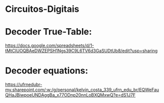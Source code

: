 # Circuitos-Digitais
# Decoder True-Table: 
https://docs.google.com/spreadsheets/d/1-tMtCIUOQBAeDWZEPSH1Ngs39C9L6TV6d3GaSUDtUb8/edit?usp=sharing
# Decoder equations: 
https://ufrnedubr-my.sharepoint.com/:w:/g/personal/kelvin_costa_339_ufrn_edu_br/EQWeFauQHaJBiwpoeUNDAggBa_x77ODnp20nnLoBXQMxwQ?e=dS1J7F
